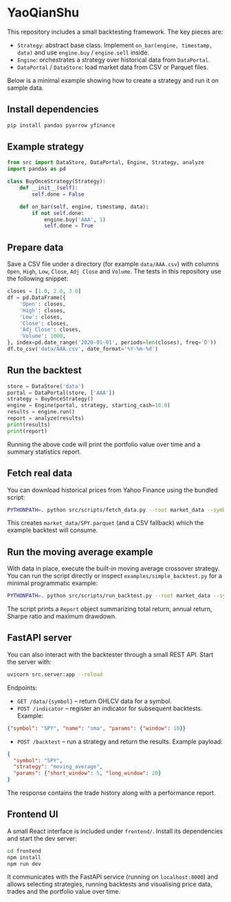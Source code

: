 # YaoQianShu


This repository includes a small backtesting framework. The key pieces are:

- `Strategy`: abstract base class. Implement `on_bar(engine, timestamp, data)`
  and use `engine.buy` / `engine.sell` inside.
- `Engine`: orchestrates a strategy over historical data from `DataPortal`.
- `DataPortal` / `DataStore`: load market data from CSV or Parquet files.

Below is a minimal example showing how to create a strategy and run it on
sample data.

## Install dependencies

```bash
pip install pandas pyarrow yfinance
```

## Example strategy

```python
from src import DataStore, DataPortal, Engine, Strategy, analyze
import pandas as pd

class BuyOnceStrategy(Strategy):
    def __init__(self):
        self.done = False

    def on_bar(self, engine, timestamp, data):
        if not self.done:
            engine.buy('AAA', 1)
            self.done = True
```

## Prepare data

Save a CSV file under a directory (for example `data/AAA.csv`) with columns
`Open`, `High`, `Low`, `Close`, `Adj Close` and `Volume`. The tests in this
repository use the following snippet:

```python
closes = [1.0, 2.0, 3.0]
df = pd.DataFrame({
    'Open': closes,
    'High': closes,
    'Low': closes,
    'Close': closes,
    'Adj Close': closes,
    'Volume': 1000,
}, index=pd.date_range('2020-01-01', periods=len(closes), freq='D'))
df.to_csv('data/AAA.csv', date_format='%Y-%m-%d')
```

## Run the backtest

```python
store = DataStore('data')
portal = DataPortal(store, ['AAA'])
strategy = BuyOnceStrategy()
engine = Engine(portal, strategy, starting_cash=10.0)
results = engine.run()
report = analyze(results)
print(results)
print(report)
```

Running the above code will print the portfolio value over time and a summary
statistics report.

## Fetch real data

You can download historical prices from Yahoo Finance using the bundled script:

```bash
PYTHONPATH=. python src/scripts/fetch_data.py --root market_data --symbols SPY --start 2020-01-01 --end 2020-02-01
```

This creates `market_data/SPY.parquet` (and a CSV fallback) which the example
backtest will consume.

## Run the moving average example

With data in place, execute the built-in moving average crossover strategy. You
can run the script directly or inspect `examples/simple_backtest.py` for a
minimal programmatic example:

```bash
PYTHONPATH=. python src/scripts/run_backtest.py --root market_data --symbol SPY --short 5 --long 20 --cash 10000
```

The script prints a `Report` object summarizing total return, annual return,
Sharpe ratio and maximum drawdown.

## FastAPI server

You can also interact with the backtester through a small REST API. Start the
server with:

```bash
uvicorn src.server:app --reload
```

Endpoints:

- `GET /data/{symbol}` – return OHLCV data for a symbol.
- `POST /indicator` – register an indicator for subsequent backtests. Example:

```json
{"symbol": "SPY", "name": "sma", "params": {"window": 10}}
```

- `POST /backtest` – run a strategy and return the results. Example payload:

```json
{
  "symbol": "SPY",
  "strategy": "moving_average",
  "params": {"short_window": 5, "long_window": 20}
}
```

The response contains the trade history along with a performance report.

## Frontend UI

A small React interface is included under `frontend/`. Install its dependencies and
start the dev server:

```bash
cd frontend
npm install
npm run dev
```

It communicates with the FastAPI service (running on `localhost:8000`) and
allows selecting strategies, running backtests and visualising price data,
trades and the portfolio value over time.
